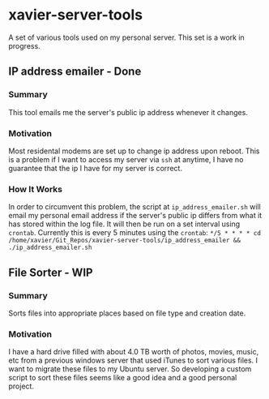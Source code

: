 # xavier-server-tools
A set of various tools used on my personal server.
This set is a work in progress.

## IP address emailer - Done
### Summary
This tool emails me the server's public ip address whenever it changes.

### Motivation
Most residental modems are set up to change ip address upon reboot.
This is a problem if I want to access my server via `ssh` at anytime, I have no guarantee that the ip I have for my server is correct.

### How It Works
In order to circumvent this problem, the script at `ip_address_emailer.sh` will email my personal email address if the server's public ip differs from what it has stored within the log file.
It will then be run on a set interval using `crontab`.
Currently this is every 5 minutes using the `crontab`: `*/5 * * * * cd /home/xavier/Git_Repos/xavier-server-tools/ip_address_emailer && ./ip_address_emailer.sh`


## File Sorter - WIP
### Summary
Sorts files into appropriate places based on file type and creation date.

### Motivation
I have a hard drive filled with about 4.0 TB worth of photos, movies, music, etc from a previous windows server that used iTunes to sort various files.
I want to migrate these files to my Ubuntu server.
So developing a custom script to sort these files seems like a good idea and a good personal project.
